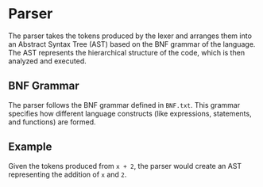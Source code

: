 
# Parser

The parser takes the tokens produced by the lexer and arranges them into an Abstract Syntax Tree (AST) based on the BNF grammar of the language. The AST represents the hierarchical structure of the code, which is then analyzed and executed.

## BNF Grammar

The parser follows the BNF grammar defined in `BNF.txt`. This grammar specifies how different language constructs (like expressions, statements, and functions) are formed.

## Example

Given the tokens produced from `x + 2`, the parser would create an AST representing the addition of `x` and `2`.

